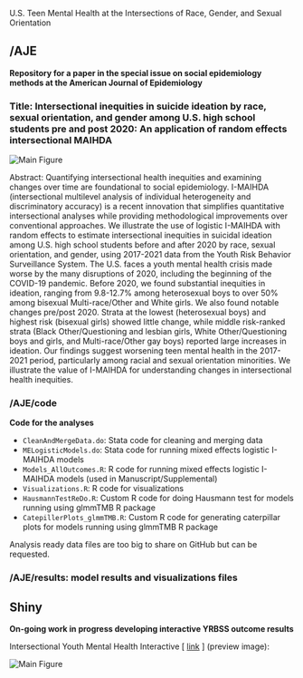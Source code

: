 U.S. Teen Mental Health at the Intersections of Race, Gender, and Sexual Orientation

## /AJE
**Repository for a paper in the special issue on social epidemiology methods at the American Journal of Epidemiology**

###  Title: Intersectional inequities in suicide ideation by race, sexual orientation, and gender among U.S. high school students pre and post 2020: An application of random effects intersectional MAIHDA

![Main Figure](https://github.com/JunaidMerchant/MAIHDA_YRBSS/blob/main/AJE/results/Figure2_colorcodedY.png)

Abstract: Quantifying intersectional health inequities and examining changes over time are foundational to social epidemiology. I-MAIHDA (intersectional multilevel analysis of individual heterogeneity and discriminatory accuracy) is a recent innovation that simplifies quantitative intersectional analyses while providing methodological improvements over conventional approaches. We illustrate the use of logistic I-MAIHDA with random effects to estimate intersectional inequities in suicidal ideation among U.S. high school students before and after 2020 by race, sexual orientation, and gender, using 2017-2021 data from the Youth Risk Behavior Surveillance System. The U.S. faces a youth mental health crisis made worse by the many disruptions of 2020, including the beginning of the COVID-19 pandemic. Before 2020, we found substantial inequities in ideation, ranging from 9.8-12.7% among heterosexual boys to over 50% among bisexual Multi-race/Other and White girls. We also found notable changes pre/post 2020. Strata at the lowest (heterosexual boys) and highest risk (bisexual girls) showed little change, while middle risk-ranked strata (Black Other/Questioning and lesbian girls, White Other/Questioning  boys and girls, and Multi-race/Other gay boys) reported large increases in ideation. Our findings suggest worsening teen mental health in the 2017-2021 period, particularly among racial and sexual orientation minorities. We illustrate the value of I-MAIHDA for understanding changes in intersectional health inequities.


### /AJE/code

**Code for the analyses**

- `CleanAndMergeData.do`: Stata code for cleaning and merging data   
- `MELogisticModels.do`: Stata code for running mixed effects logistic I-MAIHDA models
- `Models_AllOutcomes.R`: R code for running mixed effects logistic I-MAIHDA models (used in Manuscript/Supplemental)
- `Visualizations.R`: R code for visualizations
- `HausmannTestReDo.R`: Custom R code for doing Hausmann test for models running using glmmTMB R package
- `CatepillerPlots_glmmTMB.R`: Custom R code for generating caterpillar plots for models running using glmmTMB R package

Analysis ready data files are too big to share on GitHub but can be requested.

### /AJE/results: model results and visualizations files


## Shiny

**On-going work in progress developing interactive YRBSS outcome results**

Intersectional Youth Mental Health Interactive [ [link](https://junaidmerchant.shinyapps.io/YRBSS_MAIHDA/) ] (preview image):

![Main Figure](https://github.com/JunaidMerchant/MAIHDA_YRBSS/blob/main/Shiny/ShinyApp.png)
